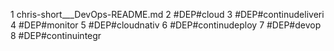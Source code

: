 1	chris-short___DevOps-README.md
2	#DEP#cloud
3	#DEP#continudeliveri
4	#DEP#monitor
5	#DEP#cloudnativ
6	#DEP#continudeploy
7	#DEP#devop
8	#DEP#continuintegr
